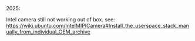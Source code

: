 
2025:

Intel camera still not working out of box.  see:
https://wiki.ubuntu.com/IntelMIPICamera#Install_the_userspace_stack_manually_from_individual_OEM_archive
